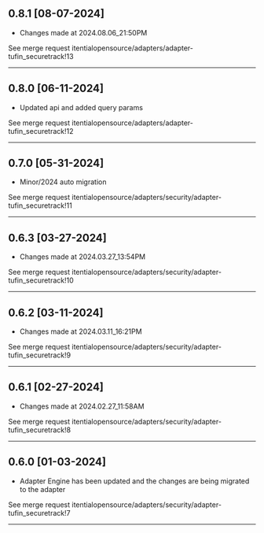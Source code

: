 
## 0.8.1 [08-07-2024]

* Changes made at 2024.08.06_21:50PM

See merge request itentialopensource/adapters/adapter-tufin_securetrack!13

---

## 0.8.0 [06-11-2024]

* Updated api and added query params

See merge request itentialopensource/adapters/adapter-tufin_securetrack!12

---

## 0.7.0 [05-31-2024]

* Minor/2024 auto migration

See merge request itentialopensource/adapters/security/adapter-tufin_securetrack!11

---

## 0.6.3 [03-27-2024]

* Changes made at 2024.03.27_13:54PM

See merge request itentialopensource/adapters/security/adapter-tufin_securetrack!10

---

## 0.6.2 [03-11-2024]

* Changes made at 2024.03.11_16:21PM

See merge request itentialopensource/adapters/security/adapter-tufin_securetrack!9

---

## 0.6.1 [02-27-2024]

* Changes made at 2024.02.27_11:58AM

See merge request itentialopensource/adapters/security/adapter-tufin_securetrack!8

---

## 0.6.0 [01-03-2024]

* Adapter Engine has been updated and the changes are being migrated to the adapter

See merge request itentialopensource/adapters/security/adapter-tufin_securetrack!7

---
